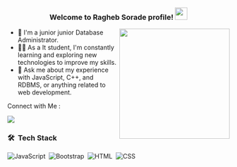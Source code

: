 <h3 align="center">
  Welcome to Ragheb Sorade profile!

  <img src="https://media.giphy.com/media/hvRJCLFzcasrR4ia7z/giphy.gif" width="28">

</h3>

<img width="250" align="right" src="https://c.tenor.com/_DOBjnGspYAAAAAM/code-coding.gif">



- 🏢 I'm a  junior junior Database Administrator.
- 👨‍💻 As a It student, I'm constantly learning and exploring new technologies to improve my skills.
- 💬 Ask me about my experience with JavaScript, C++, and RDBMS, or anything related to web development.

Connect with Me :

<a href="https://www.linkedin.com/in/ragheb-sorade-627954223/)" target="_blank"><img src="https://img.shields.io/badge/-Ragheb%20Sorade-0077B5?style=for-the-badge&logo=Linkedin&logoColor=white"/></a>

### 🛠 &nbsp;Tech Stack
![JavaScript](https://img.shields.io/badge/-JavaScript-05122A?style=flat&logo=javascript)&nbsp;
![Bootstrap](https://img.shields.io/badge/-Bootstrap-05122A?style=flat&logo=bootstrap&logoColor=563D7C)&nbsp;
![HTML](https://img.shields.io/badge/-HTML-05122A?style=flat&logo=HTML5)&nbsp;
![CSS](https://img.shields.io/badge/-CSS-05122A?style=flat&logo=CSS3&logoColor=1572B6)&nbsp;

